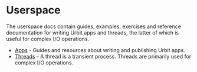 # Userspace

The userspace docs contain guides, examples, exercises and reference documentation for writing Urbit apps and threads, the latter of which is useful for complex I/O operations.

- [Apps](urbit-docs/userspace/apps) - Guides and resources about writing and publishing Urbit apps.
- [Threads](urbit-docs/userspace/threads) - A thread is a transient process. Threads are primarily used for complex I/O operations.
